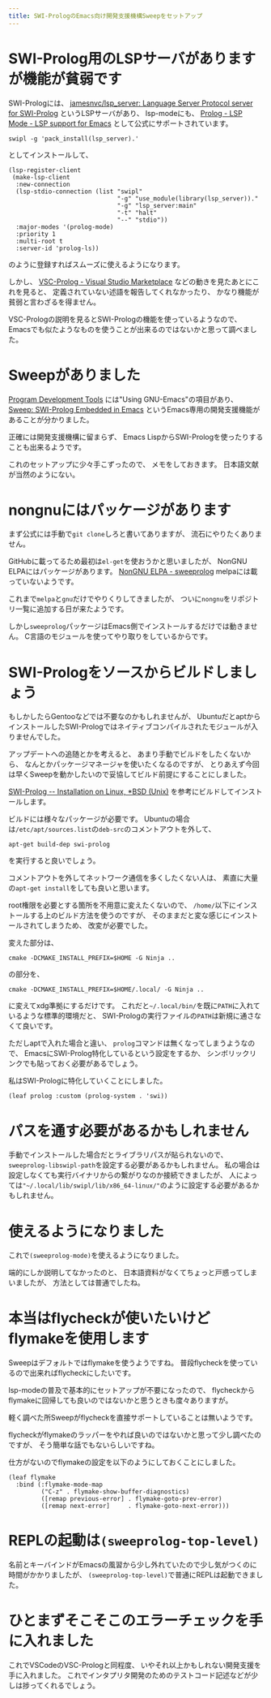 ```yaml
---
title: SWI-PrologのEmacs向け開発支援機構Sweepをセットアップ
---
```


# SWI-Prolog用のLSPサーバがありますが機能が貧弱です

SWI-Prologには、
[jamesnvc/lsp_server: Language Server Protocol server for SWI-Prolog](https://github.com/jamesnvc/lsp_server)
というLSPサーバがあり、
lsp-modeにも、
[Prolog - LSP Mode - LSP support for Emacs](https://emacs-lsp.github.io/lsp-mode/page/lsp-prolog/)
として公式にサポートされています。

~~~console
swipl -g 'pack_install(lsp_server).'
~~~

としてインストールして、

~~~elisp
(lsp-register-client
 (make-lsp-client
  :new-connection
  (lsp-stdio-connection (list "swipl"
                              "-g" "use_module(library(lsp_server))."
                              "-g" "lsp_server:main"
                              "-t" "halt"
                              "--" "stdio"))
  :major-modes '(prolog-mode)
  :priority 1
  :multi-root t
  :server-id 'prolog-ls))
~~~

のように登録すればスムーズに使えるようになります。

しかし、
[VSC-Prolog - Visual Studio Marketplace](https://marketplace.visualstudio.com/items?itemName=arthurwang.vsc-prolog)
などの動きを見たあとにこれを見ると、
定義されていない述語を報告してくれなかったり、
かなり機能が貧弱と言わざるを得ません。

VSC-Prologの説明を見るとSWI-Prologの機能を使っているようなので、
Emacsでも似たようなものを使うことが出来るのではないかと思って調べました。

# Sweepがありました

[Program Development Tools](https://www.swi-prolog.org/IDE.html)
には"Using GNU-Emacs"の項目があり、
[Sweep: SWI-Prolog Embedded in Emacs](https://eshelyaron.com/sweep.html)
というEmacs専用の開発支援機能があることが分かりました。

正確には開発支援機構に留まらず、
Emacs LispからSWI-Prologを使ったりすることも出来るようです。

これのセットアップに少々手こずったので、
メモをしておきます。
日本語文献が当然のようにない。

# nongnuにはパッケージがあります

まず公式には手動で`git clone`しろと書いてありますが、
流石にやりたくありません。

GitHubに載ってるため最初は`el-get`を使おうかと思いましたが、
NonGNU ELPAにはパッケージがあります。
[NonGNU ELPA - sweeprolog](https://elpa.nongnu.org/nongnu/sweeprolog.html)
melpaには載っていないようです。

これまで`melpa`と`gnu`だけでやりくりしてきましたが、
ついに`nongnu`をリポジトリ一覧に追加する日が来たようです。

しかし`sweeprolog`パッケージはEmacs側でインストールするだけでは動きません。
C言語のモジュールを使ってやり取りをしているからです。

# SWI-Prologをソースからビルドしましょう

もしかしたらGentooなどでは不要なのかもしれませんが、
UbuntuだとaptからインストールしたSWI-Prologではネイティブコンパイルされたモジュールが入りませんでした。

アップデートへの追随とかを考えると、
あまり手動でビルドをしたくないから、
なんとかパッケージマネージャを使いたくなるのですが、
とりあえず今回は早くSweepを動かしたいので妥協してビルド前提にすることにしました。

[SWI-Prolog -- Installation on Linux, *BSD (Unix)](https://www.swi-prolog.org/build/unix.html)
を参考にビルドしてインストールします。

ビルドには様々なパッケージが必要です。
Ubuntuの場合は`/etc/apt/sources.list`の`deb-src`のコメントアウトを外して、

~~~console
apt-get build-dep swi-prolog
~~~

を実行すると良いでしょう。

コメントアウトを外してネットワーク通信を多くしたくない人は、
素直に大量の`apt-get install`をしても良いと思います。

root権限を必要とする箇所を不用意に変えたくないので、
`/home/`以下にインストールする上のビルド方法を使うのですが、
そのままだと変な感じにインストールされてしまうため、
改変が必要でした。

変えた部分は、

~~~console
cmake -DCMAKE_INSTALL_PREFIX=$HOME -G Ninja ..
~~~

の部分を、

~~~console
cmake -DCMAKE_INSTALL_PREFIX=$HOME/.local/ -G Ninja ..
~~~

に変えてxdg準拠にするだけです。
これだと`~/.local/bin/`を既に`PATH`に入れているような標準的環境だと、
SWI-Prologの実行ファイルの`PATH`は新規に通さなくて良いです。

ただしaptで入れた場合と違い、
`prolog`コマンドは無くなってしまうようなので、
EmacsにSWI-Prolog特化しているという設定をするか、
シンボリックリンクでも貼っておく必要があるでしょう。

私はSWI-Prologに特化していくことにしました。

~~~elisp
(leaf prolog :custom (prolog-system . 'swi))
~~~

# パスを通す必要があるかもしれません

手動でインストールした場合だとライブラリパスが貼られないので、
`sweeprolog-libswipl-path`を設定する必要があるかもしれません。
私の場合は設定しなくても実行バイナリからの繋がりなのか接続できましたが、
人によっては`"~/.local/lib/swipl/lib/x86_64-linux/"`のように設定する必要があるかもしれません。

# 使えるようになりました

これで`(sweeprolog-mode)`を使えるようになりました。

端的にしか説明してなかったのと、
日本語資料がなくてちょっと戸惑ってしまいましたが、
方法としては普通でしたね。

# 本当はflycheckが使いたいけどflymakeを使用します

Sweepはデフォルトではflymakeを使うようですね。
普段flycheckを使っているので出来ればflycheckにしたいです。

lsp-modeの普及で基本的にセットアップが不要になったので、
flycheckからflymakeに回帰しても良いのではないかと思うときも度々ありますが。

軽く調べた所Sweepがflycheckを直接サポートしていることは無いようです。

flycheckがflymakeのラッパーをやれば良いのではないかと思って少し調べたのですが、
そう簡単な話でもないらしいですね。

仕方がないのでflymakeの設定を以下のようにしておくことにしました。

~~~elisp
(leaf flymake
  :bind (:flymake-mode-map
         ("C-z" . flymake-show-buffer-diagnostics)
         ([remap previous-error] . flymake-goto-prev-error)
         ([remap next-error]     . flymake-goto-next-error)))
~~~

# REPLの起動は`(sweeprolog-top-level)`

名前とキーバインドがEmacsの風習から少し外れていたので少し気がつくのに時間がかかりましたが、
`(sweeprolog-top-level)`で普通にREPLは起動できました。

# ひとまずそこそこのエラーチェックを手に入れました

これでVSCodeのVSC-Prologと同程度、
いやそれ以上かもしれない開発支援を手に入れました。
これでインタプリタ開発のためのテストコード記述などが少しは捗ってくれるでしょう。
